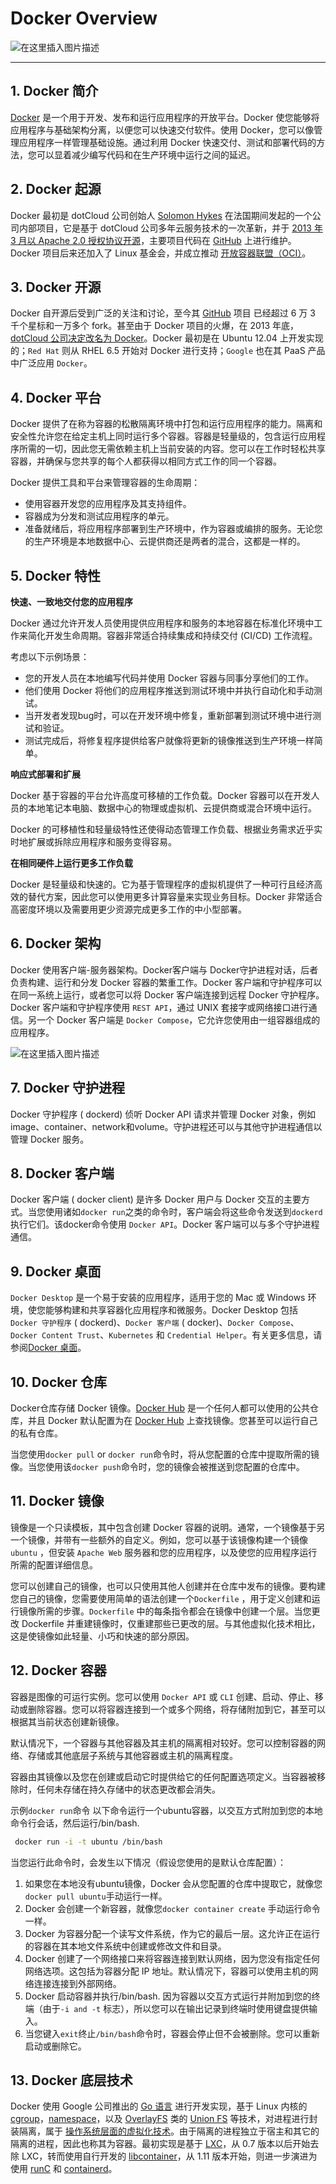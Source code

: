 #  Docker Overview
![在这里插入图片描述](https://i-blog.csdnimg.cn/blog_migrate/f4814589776d44f750b8fdd9d6fbef15.png)




---

##  1. Docker 简介

[Docker](https://www.docker.com/) 是一个用于开发、发布和运行应用程序的开放平台。Docker 使您能够将应用程序与基础架构分离，以便您可以快速交付软件。使用 Docker，您可以像管理应用程序一样管理基础设施。通过利用 Docker 快速交付、测试和部署代码的方法，您可以显着减少编写代码和在生产环境中运行之间的延迟。
## 2. Docker 起源
Docker 最初是 dotCloud 公司创始人 [Solomon Hykes](https://github.com/shykes) 在法国期间发起的一个公司内部项目，它是基于 dotCloud 公司多年云服务技术的一次革新，并于 [2013 年 3 月以 Apache 2.0 授权协议开源](https://en.wikipedia.org/wiki/Docker_%28software%29)，主要项目代码在 [GitHub](https://github.com/moby/moby) 上进行维护。Docker 项目后来还加入了 Linux 基金会，并成立推动 [开放容器联盟（OCI）](https://opencontainers.org/)。

## 3. Docker 开源

Docker 自开源后受到广泛的关注和讨论，至今其 [GitHub](https://github.com/moby/moby) 项目 已经超过 6 万 3 千个星标和一万多个 fork。甚至由于 Docker 项目的火爆，在 2013 年底，[dotCloud 公司决定改名为 Docker](https://www.docker.com/blog/dotcloud-is-becoming-docker-inc/)。Docker 最初是在 Ubuntu 12.04 上开发实现的；`Red Hat` 则从 RHEL 6.5 开始对 Docker 进行支持；`Google` 也在其 PaaS 产品中广泛应用 `Docker`。

## 4. Docker 平台
Docker 提供了在称为容器的松散隔离环境中打包和运行应用程序的能力。隔离和安全性允许您在给定主机上同时运行多个容器。容器是轻量级的，包含运行应用程序所需的一切，因此您无需依赖主机上当前安装的内容。您可以在工作时轻松共享容器，并确保与您共享的每个人都获得以相同方式工作的同一个容器。

Docker 提供工具和平台来管理容器的生命周期：

 - 使用容器开发您的应用程序及其支持组件。
 - 容器成为分发和测试应用程序的单元。
 - 准备就绪后，将应用程序部署到生产环境中，作为容器或编排的服务。无论您的生产环境是本地数据中心、云提供商还是两者的混合，这都是一样的。


##  5. Docker 特性

**快速、一致地交付您的应用程序**

Docker 通过允许开发人员使用提供应用程序和服务的本地容器在标准化环境中工作来简化开发生命周期。容器非常适合持续集成和持续交付 (CI/CD) 工作流程。

考虑以下示例场景：

 - 您的开发人员在本地编写代码并使用 Docker 容器与同事分享他们的工作。
 - 他们使用 Docker 将他们的应用程序推送到测试环境中并执行自动化和手动测试。
 - 当开发者发现bug时，可以在开发环境中修复，重新部署到测试环境中进行测试和验证。
 - 测试完成后，将修复程序提供给客户就像将更新的镜像推送到生产环境一样简单。

**响应式部署和扩展**

Docker 基于容器的平台允许高度可移植的工作负载。Docker 容器可以在开发人员的本地笔记本电脑、数据中心的物理或虚拟机、云提供商或混合环境中运行。

Docker 的可移植性和轻量级特性还使得动态管理工作负载、根据业务需求近乎实时地扩展或拆除应用程序和服务变得容易。

**在相同硬件上运行更多工作负载**

Docker 是轻量级和快速的。它为基于管理程序的虚拟机提供了一种可行且经济高效的替代方案，因此您可以使用更多计算容量来实现业务目标。Docker 非常适合高密度环境以及需要用更少资源完成更多工作的中小型部署。


##  6. Docker 架构
Docker 使用客户端-服务器架构。Docker客户端与 Docker守护进程对话，后者负责构建、运行和分发 Docker 容器的繁重工作。Docker 客户端和守护程序可以 在同一系统上运行，或者您可以将 Docker 客户端连接到远程 Docker 守护程序。Docker 客户端和守护程序使用 `REST API`，通过 UNIX 套接字或网络接口进行通信。另一个 Docker 客户端是 `Docker Compose`，它允许您使用由一组容器组成的应用程序。

![在这里插入图片描述](https://i-blog.csdnimg.cn/blog_migrate/b096e88ad59470627b6142c53dd62147.png)

## 7. Docker 守护进程
Docker 守护程序 ( dockerd) 侦听 Docker API 请求并管理 Docker 对象，例如image、container、network和volume。守护进程还可以与其他守护进程通信以管理 Docker 服务。

## 8. Docker 客户端
Docker 客户端 ( docker client) 是许多 Docker 用户与 Docker 交互的主要方式。当您使用诸如`docker run`之类的命令时，客户端会将这些命令发送到`dockerd`执行它们。该docker命令使用 `Docker API`。Docker 客户端可以与多个守护进程通信。

## 9. Docker 桌面
`Docker Desktop` 是一个易于安装的应用程序，适用于您的 Mac 或 Windows 环境，使您能够构建和共享容器化应用程序和微服务。Docker Desktop 包括 `Docker 守护程序` ( dockerd)、`Docker 客户端` ( docker)、`Docker Compose`、`Docker Content Trust`、`Kubernetes` 和 `Credential Helper`。有关更多信息，请参阅[Docker 桌面](https://docs.docker.com/desktop/)。


##  10. Docker 仓库
Docker仓库存储 Docker 镜像。[Docker Hub](https://hub.docker.com/) 是一个任何人都可以使用的公共仓库，并且 Docker 默认配置为在 [Docker Hub](https://hub.docker.com/) 上查找镜像。您甚至可以运行自己的私有仓库。

当您使用`docker pull` or `docker run`命令时，将从您配置的仓库中提取所需的镜像。当您使用该`docker push`命令时，您的镜像会被推送到您配置的仓库中。


##  11. Docker 镜像
镜像是一个只读模板，其中包含创建 Docker 容器的说明。通常，一个镜像基于另一个镜像，并带有一些额外的自定义。例如，您可以基于该镜像构建一个镜像`ubuntu` ，但安装 `Apache Web` 服务器和您的应用程序，以及使您的应用程序运行所需的配置详细信息。

您可以创建自己的镜像，也可以只使用其他人创建并在仓库中发布的镜像。要构建您自己的镜像，您需要使用简单的语法创建一个`Dockerfile` ，用于定义创建和运行镜像所需的步骤。`Dockerfile` 中的每条指令都会在镜像中创建一个层。当您更改 Dockerfile 并重建镜像时，仅重建那些已更改的层。与其他虚拟化技术相比，这是使镜像如此轻量、小巧和快速的部分原因。

##  12. Docker 容器
容器是图像的可运行实例。您可以使用 `Docker API` 或 `CLI` 创建、启动、停止、移动或删除容器。您可以将容器连接到一个或多个网络，将存储附加到它，甚至可以根据其当前状态创建新镜像。

默认情况下，一个容器与其他容器及其主机的隔离相对较好。您可以控制容器的网络、存储或其他底层子系统与其他容器或主机的隔离程度。

容器由其镜像以及您在创建或启动它时提供给它的任何配置选项定义。当容器被移除时，任何未存储在持久存储中的状态更改都会消失。

示例`docker run`命令
以下命令运行一个ubuntu容器，以交互方式附加到您的本地命令行会话，然后运行/bin/bash​​.

```bash
 docker run -i -t ubuntu /bin/bash
```
当您运行此命令时，会发生以下情况（假设您使用的是默认仓库配置）：

 1. 如果您在本地没有ubuntu镜像，Docker 会从您配置的仓库中提取它，就像您`docker pull ubuntu`手动运行一样。
 2. Docker 会创建一个新容器，就像您`docker container create` 手动运行命令一样。
 3. Docker 为容器分配一个读写文件系统，作为它的最后一层。这允许正在运行的容器在其本地文件系统中创建或修改文件和目录。
 4. Docker 创建了一个网络接口来将容器连接到默认网络，因为您没有指定任何网络选项。这包括为容器分配 IP
   地址。默认情况下，容器可以使用主机的网络连接连接到外部网络。
 5. Docker 启动容器并执行/bin/bash. 因为容器以交互方式运行并附加到您的终端（由于`-i and -t` 标志），所以您可以在输出记录到终端时使用键盘提供输入。
 6. 当您键入`exit`终止`/bin/bash`命令时，容器会停止但不会被删除。您可以重新启动或删除它。


## 13. Docker 底层技术

Docker 使用 Google 公司推出的 [Go 语言](https://golang.google.cn/) 进行开发实现，基于 Linux 内核的 [cgroup](https://zh.wikipedia.org/wiki/Cgroups)，[namespace](https://en.wikipedia.org/wiki/Linux_namespaces)，以及 [OverlayFS](https://docs.docker.com/storage/storagedriver/overlayfs-driver/) 类的 [Union FS](https://en.wikipedia.org/wiki/Union_mount) 等技术，对进程进行封装隔离，属于 [操作系统层面的虚拟化技术](https://en.wikipedia.org/wiki/OS-level_virtualization)。由于隔离的进程独立于宿主和其它的隔离的进程，因此也称其为容器。最初实现是基于 [LXC](https://linuxcontainers.org/lxc/introduction/)，从 0.7 版本以后开始去除 LXC，转而使用自行开发的 [libcontainer](https://github.com/docker-archive/libcontainer)，从 1.11 版本开始，则进一步演进为使用 [runC](https://github.com/opencontainers/runc) 和 [containerd](https://github.com/containerd/containerd)。



